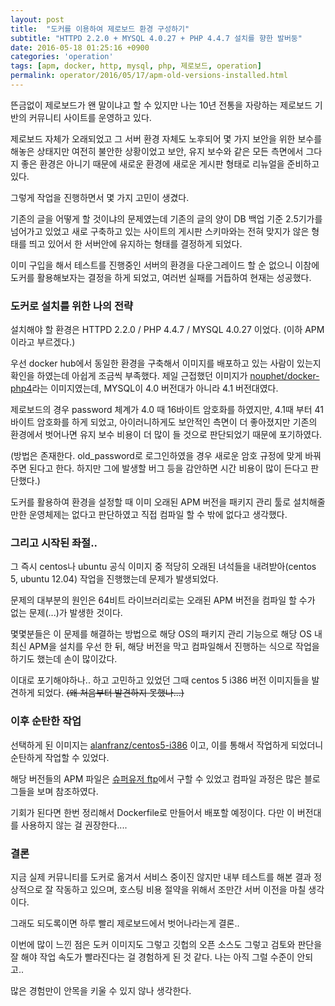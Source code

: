 ```yaml
---
layout: post
title:  "도커를 이용하여 제로보드 환경 구성하기"
subtitle: "HTTPD 2.2.0 + MYSQL 4.0.27 + PHP 4.4.7 설치를 향한 발버둥"
date: 2016-05-18 01:25:16 +0900
categories: 'operation'
tags: [apm, docker, http, mysql, php, 제로보드, operation]
permalink: operator/2016/05/17/apm-old-versions-installed.html
---
```


뜬금없이 제로보드가 왠 말이냐고 할 수 있지만 나는 10년 전통을 자랑하는  제로보드 기반의 커뮤니티 사이트를 운영하고 있다.

제로보드 자체가 오래되었고 그 서버  환경 자체도 노후되어 몇 가지 보안을 위한 보수를 해놓은 상태지만 여전히 불안한 상황이었고 보안, 유지 보수와 같은 모든 측면에서 그다지 좋은 환경은 아니기 때문에 새로운 환경에 새로운 게시판 형태로 리뉴얼을 준비하고 있다.

그렇게 작업을 진행하면서 몇 가지 고민이 생겼다.

기존의 글을 어떻게 할 것이냐의 문제였는데 기존의 글의 양이 DB 백업 기준 2.5기가를 넘어가고 있었고 새로 구축하고 있는 사이트의 게시판 스키마와는 전혀 맞지가 않은 형태를 띄고 있어서 한 서버안에 유지하는 형태를 결정하게 되었다.

이미 구입을 해서 테스트를 진행중인 서버의 환경을 다운그레이드 할 순 없으니 이참에 도커를 활용해보자는 결정을 하게 되었고, 여러번 실패를 거듭하여 현재는 성공했다.

### 도커로 설치를 위한 나의 전략

설치해야 할 환경은 HTTPD 2.2.0 / PHP 4.4.7 / MYSQL 4.0.27 이었다. (이하 APM 이라고 부르겠다.)

우선 docker hub에서 동일한 환경을 구축해서 이미지를 배포하고 있는 사람이 있는지 확인을 하였는데 아쉽게 조금씩 부족했다. 제일 근접했던 이미지가 <a href="https://hub.docker.com/r/nouphet/docker-php4/" target="_blank">nouphet/docker-php4</a>라는 이미지였는데, MYSQL이 4.0 버전대가 아니라 4.1 버전대였다.

제로보드의 경우 password 체계가 4.0 때 16바이트 암호화를 하였지만, 4.1때 부터 41바이트 암호화를 하게 되었고, 아이러니하게도 보안적인 측면이 더 좋아졌지만 기존의 환경에서 벗어나면 유지 보수 비용이 더 많이 들 것으로 판단되었기 때문에 포기하였다.

(방법은 존재한다. old\_password로 로그인하였을 경우 새로운 암호 규정에 맞게 바꿔주면 된다고 한다. 하지만 그에 발생할 버그 등을 감안하면 시간 비용이 많이 든다고 판단했다.)

도커를 활용하여 환경을 설정할 때 이미 오래된 APM 버전을 패키지 관리 툴로 설치해줄만한 운영체제는 없다고 판단하였고 직접 컴파일 할 수 밖에 없다고 생각했다.

### 그리고 시작된 좌절..

그 즉시 centos나 ubuntu 공식 이미지 중 적당히 오래된 녀석들을 내려받아(centos 5, ubuntu 12.04) 작업을 진행했는데 문제가 발생되었다.

문제의 대부분의 원인은 64비트 라이브러리로는 오래된 APM 버전을 컴파일 할 수가 없는 문제(...)가 발생한 것이다.

몇몇분들은 이 문제를 해결하는 방법으로 해당 OS의 패키지 관리 기능으로 해당 OS 내 최신 APM을 설치를 우선 한 뒤, 해당 버전을 막고 컴파일해서 진행하는 식으로 작업을 하기도 했는데 손이 많이갔다.

이대로 포기해야하나.. 하고 고민하고 있었던 그때 centos 5 i386 버전 이미지들을 발견하게 되었다. <del>(왜 처음부터 발견하지 못했나...)</del>

### 이후 순탄한 작업

선택하게 된 이미지는 <a href="https://hub.docker.com/r/alanfranz/centos5-i386/" target="_blank">alanfranz/centos5-i386</a> 이고, 이를 통해서 작업하게 되었더니 순탄하게 작업할 수 있었다.

해당 버전들의 APM 파일은 <a href="http://ftp.superuser.co.kr/" target="_blank">슈퍼유저 ftp</a>에서 구할 수 있었고 컴파일 과정은 많은 블로그들을 보며 참조하였다.

기회가 된다면 한번 정리해서 Dockerfile로 만들어서 배포할 예정이다. 다만 이 버전대를 사용하지 않는 걸 권장한다....

### 결론

지금 실제 커뮤니티를 도커로 옮겨서 서비스 중이진 않지만 내부 테스트를 해본 결과 정상적으로 잘 작동하고 있으며, 호스팅 비용 절약을 위해서 조만간 서버 이전을 마칠 생각이다.

그래도 되도록이면 하루 빨리 제로보드에서 벗어나라는게 결론..

이번에 많이 느낀 점은 도커 이미지도 그렇고 깃헙의 오픈 소스도 그렇고 검토와 판단을 잘 해야  작업 속도가 빨라진다는 걸 경험하게 된 것 같다. 나는 아직 그럴 수준이 안되고..

많은 경험만이 안목을 키울 수 있지 않나 생각한다.
